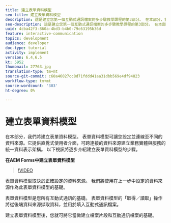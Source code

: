 ```yaml
---
title: 建立表單資料模型
seo-title: 建立表單資料模型
description: 這是建立您第一個互動式通訊檔案的多步驟教學課程的第3部分。 在本部分，我們將建立表單資料模型。 表單資料模型可讓您設定和連接不同的資料來源。它提供直覺式的使用者介面，以建立跨連線資料來源之商業實體與服務的統一資料表示架構。以下視訊逐步說明建立表單資料模型的步驟。
seo-description: 這是建立您第一個互動式通訊檔案的多步驟教學課程的第3部分。 在本部分，我們將建立表單資料模型。 表單資料模型可讓您設定並連線至不同的資料來源。它提供直覺式使用者介面，可跨連接的資料來源建立業務實體與服務的統一資料表示架構。 以下視訊將逐步介紹建立表單資料模型的步驟。
uuid: 4cba42f3-860a-4bd3-b4b0-79c63195b36d
feature: interactive-communication
topics: development
audience: developer
doc-type: tutorial
activity: implement
version: 6.4,6.5
kt: 5952
thumbnail: 27763.jpg
translation-type: tm+mt
source-git-commit: c60a46027cc8d71fddd41aa31dbb569e4df94823
workflow-type: tm+mt
source-wordcount: '303'
ht-degree: 0%

---
```



# 建立表單資料模型

在本部分，我們將建立表單資料模型。 表單資料模型可讓您設定並連線至不同的資料來源。它提供直覺式使用者介面，可跨連接的資料來源建立業務實體與服務的統一資料表示架構。 以下視訊將逐步介紹建立表單資料模型的步驟。

**在AEM Forms中建立表單資料模型**

>[!VIDEO](https://video.tv.adobe.com/v/27763/?quality=9&learn=on)

表單資料模型取決於正確設定的資料來源。 我們將使用在上一步中設定的資料來源作為此表單資料模型的基礎。

表單資料模型是您所有互動式通訊的基礎。 表單資料模型的「取得／讀取」操作將從後端資料來源擷取資料，並用於填入互動式通訊檔案。

建立表單資料模型後，您就可將它當做建立檔案片段和互動通訊檔案的基礎。
